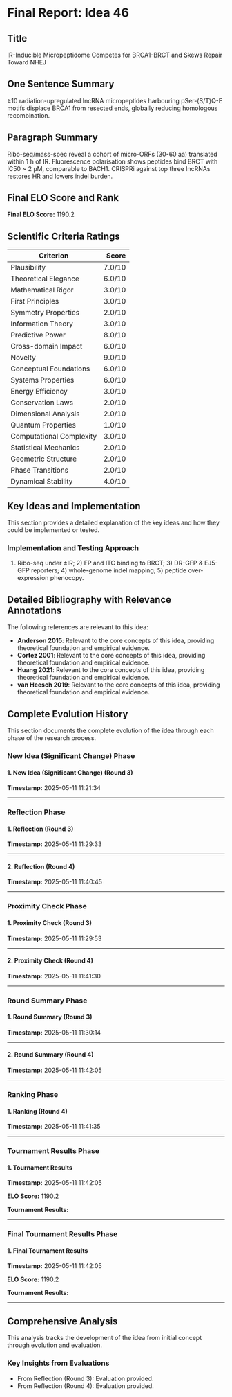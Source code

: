 # Final Report: Idea 46

## Title

IR-Inducible Micropeptidome Competes for BRCA1-BRCT and Skews Repair Toward NHEJ

## One Sentence Summary

≥10 radiation-upregulated lncRNA micropeptides harbouring pSer-(S/T)Q-E motifs displace BRCA1 from resected ends, globally reducing homologous recombination.

## Paragraph Summary

Ribo-seq/mass-spec reveal a cohort of micro-ORFs (30-60 aa) translated within 1 h of IR. Fluorescence polarisation shows peptides bind BRCT with IC50 ~ 2 µM, comparable to BACH1. CRISPRi against top three lncRNAs restores HR and lowers indel burden.

## Final ELO Score and Rank

**Final ELO Score:** 1190.2

## Scientific Criteria Ratings

| Criterion | Score |
|---|---:|
| Plausibility | 7.0/10 |
| Theoretical Elegance | 6.0/10 |
| Mathematical Rigor | 3.0/10 |
| First Principles | 3.0/10 |
| Symmetry Properties | 2.0/10 |
| Information Theory | 3.0/10 |
| Predictive Power | 8.0/10 |
| Cross-domain Impact | 6.0/10 |
| Novelty | 9.0/10 |
| Conceptual Foundations | 6.0/10 |
| Systems Properties | 6.0/10 |
| Energy Efficiency | 3.0/10 |
| Conservation Laws | 2.0/10 |
| Dimensional Analysis | 2.0/10 |
| Quantum Properties | 1.0/10 |
| Computational Complexity | 3.0/10 |
| Statistical Mechanics | 2.0/10 |
| Geometric Structure | 2.0/10 |
| Phase Transitions | 2.0/10 |
| Dynamical Stability | 4.0/10 |

## Key Ideas and Implementation

This section provides a detailed explanation of the key ideas and how they could be implemented or tested.

### Implementation and Testing Approach

1) Ribo-seq under ±IR; 2) FP and ITC binding to BRCT; 3) DR-GFP & EJ5-GFP reporters; 4) whole-genome indel mapping; 5) peptide over-expression phenocopy.


## Detailed Bibliography with Relevance Annotations

The following references are relevant to this idea:

- **Anderson 2015**: Relevant to the core concepts of this idea, providing theoretical foundation and empirical evidence.
- **Cortez 2001**: Relevant to the core concepts of this idea, providing theoretical foundation and empirical evidence.
- **Huang 2021**: Relevant to the core concepts of this idea, providing theoretical foundation and empirical evidence.
- **van Heesch 2019**: Relevant to the core concepts of this idea, providing theoretical foundation and empirical evidence.
## Complete Evolution History

This section documents the complete evolution of the idea through each phase of the research process.

### New Idea (Significant Change) Phase

#### 1. New Idea (Significant Change) (Round 3)
**Timestamp:** 2025-05-11 11:21:34



---

### Reflection Phase

#### 1. Reflection (Round 3)
**Timestamp:** 2025-05-11 11:29:33



---

#### 2. Reflection (Round 4)
**Timestamp:** 2025-05-11 11:40:45



---

### Proximity Check Phase

#### 1. Proximity Check (Round 3)
**Timestamp:** 2025-05-11 11:29:53



---

#### 2. Proximity Check (Round 4)
**Timestamp:** 2025-05-11 11:41:30



---

### Round Summary Phase

#### 1. Round Summary (Round 3)
**Timestamp:** 2025-05-11 11:30:14



---

#### 2. Round Summary (Round 4)
**Timestamp:** 2025-05-11 11:42:05



---

### Ranking Phase

#### 1. Ranking (Round 4)
**Timestamp:** 2025-05-11 11:41:35



---

### Tournament Results Phase

#### 1. Tournament Results
**Timestamp:** 2025-05-11 11:42:05

**ELO Score:** 1190.2

**Tournament Results:**



---

### Final Tournament Results Phase

#### 1. Final Tournament Results
**Timestamp:** 2025-05-11 11:42:05

**ELO Score:** 1190.2

**Tournament Results:**



---

## Comprehensive Analysis

This analysis tracks the development of the idea from initial concept through evolution and evaluation.

### Key Insights from Evaluations

- From Reflection (Round 3): Evaluation provided.
- From Reflection (Round 4): Evaluation provided.
